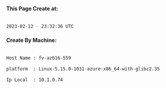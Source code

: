 
   
#### This Page Create at:

```bash

2023-02-12 - 23:32:36 UTC

```

#### Create By Machine:

```bash

Host Name : fv-az616-559

platform  : Linux-5.15.0-1031-azure-x86_64-with-glibc2.35

Ip Local  : 10.1.0.74

```

